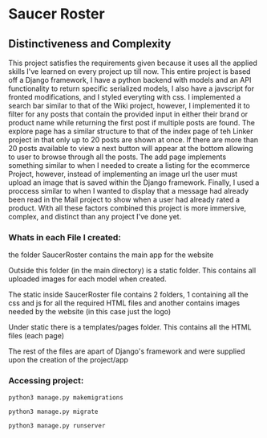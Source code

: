 # Saucer Roster
## Distinctiveness and Complexity

This project satisfies the requirements given because it uses all the applied skills I've learned on every project up till now.
This entire project is based off a Django framework, I have a python backend with models and an API functionality to return specific serialized models, I also have a javscript for fronted modifications, and I styled everyting with css. I implemented a search bar similar to that of the Wiki project, however, I implemented it to filter for any posts that contain the provided input in either their brand or product name while returning the first post if multiple posts are found. The explore page has a similar structure to that of the index page of teh Linker project in that only up to 20 posts are shown at once. If there are more than 20 posts available to view a next button will appear at the bottom allowing to user to browse through all the posts. The add page implements something similar to when I needed to  create a listing for the ecommerce Project, however, instead of implementing an image url the user must upload an image that is saved within the Django framework. Finally, I used a proccess similar to when I wanted to display that a message had already been read in the Mail project to show when a user had already rated a product. With all these factors combined this project is more immersive, complex, and distinct than any project I've done yet.

### Whats in each File I created:
the folder SaucerRoster contains the main app for the website

Outside this folder (in the main directory) is a static folder. This contains all uploaded images for each model when created.

The static inside SaucerRoster file contains 2 folders, 1 containing all the css and js for all the required HTML files and another contains images needed by the website (in this case just the logo)

Under static there is a templates/pages folder. This contains all the HTML files (each page)

The rest of the files are apart of Django's framework and were supplied upon the creation of the project/app

### Accessing project:
```
python3 manage.py makemigrations

python3 manage.py migrate

python3 manage.py runserver
```
